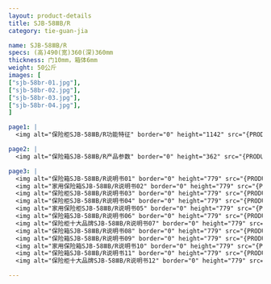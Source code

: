 ```yaml
---
layout: product-details
title: SJB-58ⅢB/R
category: tie-guan-jia

name: SJB-58ⅢB/R
specs: (高)490(宽)360(深)360mm
thickness: 门10mm，箱体6mm
weight: 50公斤
images: [
["sjb-58br-01.jpg"],
["sjb-58br-02.jpg"],
["sjb-58br-03.jpg"],
["sjb-58br-04.jpg"],
]

page1: |
  <img alt="保险柜SJB-58ⅢB/R功能特征" border="0" height="1142" src="{PRODUCT_IMAGES}sjb-gn.jpg" width="538" />

page2: |
  <img alt="保险箱SJB-58ⅢB/R产品参数" border="0" height="362" src="{PRODUCT_IMAGES}sjb-cpcs.jpg" width="538" />

page3: |
  <img alt="保险箱SJB-58ⅢB/R说明书01" border="0" height="779" src="{PRODUCT_IMAGES}sjb-sm01.jpg" width="528" /><br />
  <img alt="家用保险箱SJB-58ⅢB/R说明书02" border="0" height="779" src="{PRODUCT_IMAGES}sjb-sm02.jpg" width="528" /><br />
  <img alt="保险柜SJB-58ⅢB/R说明书03" border="0" height="779" src="{PRODUCT_IMAGES}sjb-sm03.jpg" width="528" /><br />
  <img alt="保险柜SJB-58ⅢB/R说明书04" border="0" height="779" src="{PRODUCT_IMAGES}sjb-sm04.jpg" width="528" /><br />
  <img alt="家用保险柜SJB-58ⅢB/R说明书05" border="0" height="779" src="{PRODUCT_IMAGES}sjb-sm05.jpg" width="528" /><br />
  <img alt="保险箱SJB-58ⅢB/R说明书06" border="0" height="779" src="{PRODUCT_IMAGES}sjb-sm06.jpg" width="528" /><br />
  <img alt="保险柜十大品牌SJB-58ⅢB/R说明书07" border="0" height="779" src="{PRODUCT_IMAGES}sjb-sm07.jpg" width="528" /><br />
  <img alt="保险箱SJB-58ⅢB/R说明书08" border="0" height="779" src="{PRODUCT_IMAGES}sjb-sm08.jpg" width="528" /><br />
  <img alt="保险箱SJB-58ⅢB/R说明书09" border="0" height="779" src="{PRODUCT_IMAGES}sjb-sm09.jpg" width="528" /><br />
  <img alt="家用保险箱SJB-58ⅢB/R说明书10" border="0" height="779" src="{PRODUCT_IMAGES}sjb-sm10.jpg" width="528" /><br />
  <img alt="保险箱SJB-58ⅢB/R说明书11" border="0" height="779" src="{PRODUCT_IMAGES}sjb-sm11.jpg" width="528" /><br />
  <img alt="保险柜十大品牌SJB-58ⅢB/R说明书12" border="0" height="779" src="{PRODUCT_IMAGES}sjb-sm12.jpg" width="528" />

---
```

